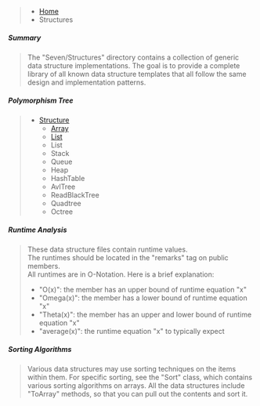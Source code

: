 >- [Home](https://github.com/53V3N1X/SevenFramework/wiki)<br />
>  - Structures

##### Summary

>The "Seven/Structures" directory contains a collection of generic
>data structure implementations. The goal is to provide a complete 
>library of all known data structure templates that all follow the
>same design and implementation patterns.

##### Polymorphism Tree

> - [Structure](https://github.com/53V3N1X/SevenFramework/wiki/Structure)<br />
>   - [Array](https://github.com/53V3N1X/SevenFramework/wiki/Array)<br />
>   - [List](https://github.com/53V3N1X/SevenFramework/wiki/List)<br />
>   - List
>   - Stack
>   - Queue
>   - Heap
>   - HashTable
>   - AvlTree
>   - ReadBlackTree
>   - Quadtree
>   - Octree

##### Runtime Analysis

>These data structure files contain runtime values.<br />
>The runtimes should be located in the "remarks" tag on public members.<br />
>All runtimes are in O-Notation. Here is a brief explanation:<br />
>
>- "O(x)": the member has an upper bound of runtime equation "x"
>- "Omega(x)": the member has a lower bound of runtime equation "x"
>- "Theta(x)": the member has an upper and lower bound of runtime equation "x"
>- "average(x)": the runtime equation "x" to typically expect

##### Sorting Algorithms

>Various data structures may use sorting techniques on the items 
>within them. For specific sorting, see the "Sort" class, which 
>contains various sorting algorithms on arrays. All the data 
>structures include "ToArray" methods, so that you can pull out
>the contents and sort it.